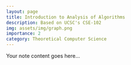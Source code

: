 ```yaml
---  
layout: page  
title: Introduction to Analysis of Algorithms  
description: Based on UCSC's CSE-102   
img: assets/img/graph.png  
importance: 2  
category: Theoretical Computer Science  
---  
```

  
Your note content goes here...

